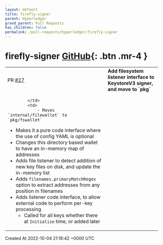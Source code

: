 ```yaml
---
layout: default
title: firefly-signer
parent: Hyperledger
grand_parent: Pull Requests
has_children: false
permalink: /pull-requests/hyperledger/firefly-signer
---
```


# firefly-signer <span class="fs-3 right-align">[GitHub](https://github.com/hyperledger/firefly-signer){: .btn .mr-4 }</span>


<div>
    <table>
        <tr>
            <td>
                PR <a href="https://github.com/hyperledger/firefly-signer/pull/27" class=".btn">#27</a>
            </td>
            <td>
                <b>
                    Add filesystem listener interface to KeystoreV3 signer, and move to `pkg`
                </b>
            </td>
        </tr>
        <tr>
            <td>
                
            </td>
            <td>
                - Moves `internal/filewallet` to `pkg/fswallet`
- Makes it a pure code interface where the use of config YAML is optional
- Changes this directory based wallet to have an in-memory map of addresses
- Adds file listener to detect addition of new key files on disk, and update the in-memory list
- Adds `filenames.primaryMatchRegex` option to extract addresses from any position in filenames
- Adds listener code interface, to allow external code to perform per-key processing
   - Called for all keys whether there at `Initialize` time, or added later
            </td>
        </tr>
    </table>
    <div class="right-align">
        Created At 2022-10-04 21:16:42 +0000 UTC
    </div>
</div>

